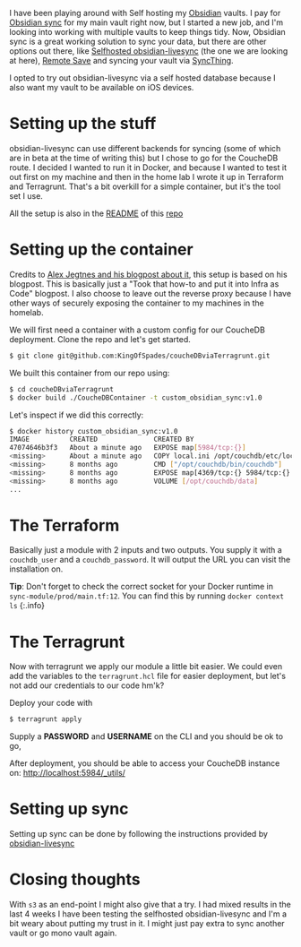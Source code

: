 I have been playing around with Self hosting my [Obsidian](https://obsidian.md/) vaults. I pay for [Obsidian sync](https://obsidian.md/sync) for my main vault right now, but I started a new job, and I'm looking into working with multiple vaults to keep things tidy. Now, Obsidian sync is a great working solution to sync your data, but there are other options out there, like [Selfhosted obsidian-livesync](https://github.com/vrtmrz/obsidian-livesync) (the one we are looking at here), [Remote Save](https://github.com/remotely-save/remotely-save) and syncing your vault via [SyncThing](https://syncthing.net/).

I opted to try out obsidian-livesync via a self hosted database because I also want my vault to be available on iOS devices.

# Setting up the stuff

obsidian-livesync can use different backends for syncing (some of which are in beta at the time of writing this) but I chose to go for the CoucheDB route. I decided I wanted to run it in Docker, and because I wanted to test it out first on my machine and then in the home lab I wrote it up in Terraform and Terragrunt. That's a bit overkill for a simple container, but it's the tool set I use.

All the setup is also in the [README](https://github.com/KingOfSpades/coucheDBviaTerragrunt/blob/main/README.md) of this [repo](https://github.com/KingOfSpades/coucheDBviaTerragrunt)

# Setting up the container

Credits to [Alex Jegtnes and his blogpost about it](https://jegtnes.com/blog/self-hosting-obsidian-sync-for-ios-android-mac-and-windows-with-couchdb/), this setup is based on his blogpost. This is basically just a "Took that how-to and put it into Infra as Code" blogpost. I also choose to leave out the reverse proxy because I have other ways of securely exposing the container to my machines in the homelab.

We will first need a container with a custom config for our CoucheDB deployment. Clone the repo and let's get started.

```bash
$ git clone git@github.com:KingOfSpades/coucheDBviaTerragrunt.git
```

We built this container from our repo using:

```bash
$ cd coucheDBviaTerragrunt
$ docker build ./CoucheDBContainer -t custom_obsidian_sync:v1.0
```

Let's inspect if we did this correctly:

```bash
$ docker history custom_obsidian_sync:v1.0
IMAGE          CREATED              CREATED BY                                      SIZE      COMMENT
47074646b3f3   About a minute ago   EXPOSE map[5984/tcp:{}]                         0B        buildkit.dockerfile.v0
<missing>      About a minute ago   COPY local.ini /opt/couchdb/etc/local.ini # …   515B      buildkit.dockerfile.v0
<missing>      8 months ago         CMD ["/opt/couchdb/bin/couchdb"]                0B        buildkit.dockerfile.v0
<missing>      8 months ago         EXPOSE map[4369/tcp:{} 5984/tcp:{} 9100/tcp:…   0B        buildkit.dockerfile.v0
<missing>      8 months ago         VOLUME [/opt/couchdb/data]                      0B        buildkit.dockerfile.v0
...
```

# The Terraform

Basically just a module with 2 inputs and two outputs. You supply it with a `couchdb_user` and a `couchdb_password`. It will output the URL you can visit the installation on.

**Tip**: Don't forget to check the correct socket for your Docker runtime in `sync-module/prod/main.tf:12`. You can find this by running `docker context ls`
{:.info}

# The Terragrunt

Now with terragrunt we apply our module a little bit easier. We could even add the variables to the `terragrunt.hcl` file for easier deployment, but let's not add our credentials to our code hm'k?

Deploy your code with

```bash
$ terragrunt apply
```

Supply a **PASSWORD** and **USERNAME** on the CLI and you should be ok to go,

After deployment, you should be able to access your CoucheDB instance on: [http://localhost:5984/_utils/](http://localhost:5984/_utils/)

# Setting up sync

Setting up sync can be done by following the instructions provided by [obsidian-livesync](https://github.com/vrtmrz/obsidian-livesync)

# Closing thoughts

With `s3` as an end-point I might also give that a try. I had mixed results in the last 4 weeks I have been testing the selfhosted obsidian-livesync and I'm a bit weary about putting my trust in it. I might just pay extra to sync another vault or go mono vault again.
